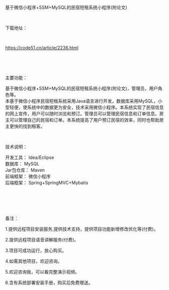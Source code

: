 <p>基于微信小程序+SSM+MySQL的民宿短租系统小程序(附论文)</p>

<p>&nbsp;</p>

<p>下载地址：</p>

<p>&nbsp;</p>

<p><a href="http://code51.cn/article/2236.html">https://code51.cn/article/2236.html</a></p>

<p>&nbsp;</p>

<p>&nbsp;</p>

<p>主要功能：</p>

<p><p>基于微信小程序+SSM+MySQL的民宿短租系统小程序(附论文)，管理员，用户角色等。<br />
本基于微信小程序民宿短租系统采用Java语言进行开发，数据库采用MySQL，小型轻便，使系统中的数据更为安全，技术采用微信小程序。本系统实现了民宿信息的网上宣传，用户可以随时浏览和预订。管理员可以管理民宿信息和订单信息。房主可以管理自己的民宿和订单。本系统提高了用户预订民宿的效率，同时也帮助房主更快的找到租客。</p>
</p>

<p>&nbsp;</p>

<p>技术说明：</p>

<p><p>开发工具： Idea/Eclipse<br />
数据库： MySQL<br />
Jar包仓库： Maven<br />
前端框架： 微信小程序<br />
后端框架： Spring+SpringMVC+Mybatis</p>

<p><br />
&nbsp;</p>
</p>

<p>&nbsp;</p>

<p>备注：</p>

<p>1.提供远程项目安装服务,提供技术支持，提供项目功能新增修改优化等(付费)。</p>

<p>2.提供远程项目语音讲解服务(付费)。</p>

<p>3.项目可成功运行，放心购买。</p>

<p>4.如需其他项目，欢迎咨询。</p>

<p>5.欢迎咨询我，可以看完整演示视频。</p>

<p>6.含有系统部署安装手册，购买后免费赠送。</p>
